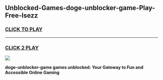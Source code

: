 
## Unblocked-Games-doge-unblocker-game-Play-Free-lsezz
<h3>
<a href="https://premium76.site?title=doge-unblocker-game&ref=10A">CLICK TO PLAY</a></h3>
<hr>

<h3>
<a href="https://premium76.site?title=doge-unblocker-game&ref=10A">CLICK 2 PLAY</a>
  
</h3>

<a href="https://premium76.site?title=doge-unblocker-game&ref=10A"><img src="https://clearcache.store/games.png"></a>


**doge-unblocker-game games unblocked: Your Gateway to Fun and Accessible Online Gaming**
